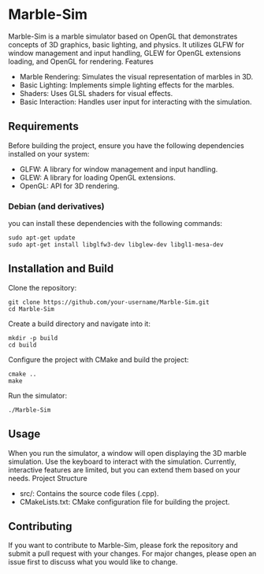 # Marble-Sim

Marble-Sim is a marble simulator based on OpenGL that demonstrates concepts of 3D graphics, basic lighting, and physics. It utilizes GLFW for window management and input handling, GLEW for OpenGL extensions loading, and OpenGL for rendering.
Features

- Marble Rendering: Simulates the visual representation of marbles in 3D.
- Basic Lighting: Implements simple lighting effects for the marbles.
- Shaders: Uses GLSL shaders for visual effects.
- Basic Interaction: Handles user input for interacting with the simulation.

## Requirements

Before building the project, ensure you have the following dependencies installed on your system:

- GLFW: A library for window management and input handling.
- GLEW: A library for loading OpenGL extensions.
- OpenGL: API for 3D rendering.

### Debian (and derivatives)
you can install these dependencies with the following commands:
```
sudo apt-get update
sudo apt-get install libglfw3-dev libglew-dev libgl1-mesa-dev
```
## Installation and Build
Clone the repository:
```
git clone https://github.com/your-username/Marble-Sim.git
cd Marble-Sim
```
Create a build directory and navigate into it:
```
mkdir -p build
cd build
```
Configure the project with CMake and build the project:
```
cmake ..
make
```
Run the simulator:
```
./Marble-Sim
```
## Usage

When you run the simulator, a window will open displaying the 3D marble simulation. Use the keyboard to interact with the simulation. Currently, interactive features are limited, but you can extend them based on your needs.
Project Structure

- src/: Contains the source code files (.cpp).
- CMakeLists.txt: CMake configuration file for building the project.

## Contributing
If you want to contribute to Marble-Sim, please fork the repository and submit a pull request with your changes. For major changes, please open an issue first to discuss what you would like to change.
